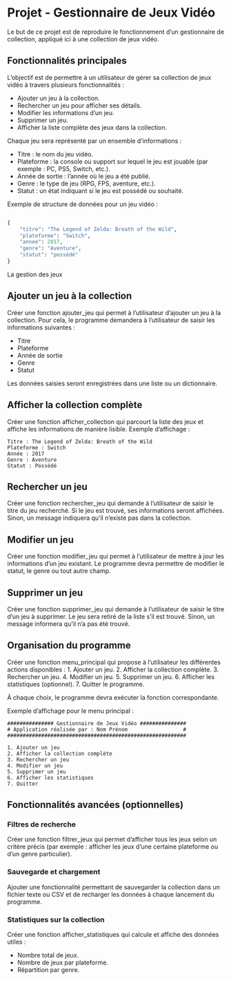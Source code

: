 # Projet - Gestionnaire de Jeux Vidéo

Le but de ce projet est de reproduire le fonctionnement d’un gestionnaire de collection, appliqué ici à une collection de jeux vidéo.

## Fonctionnalités principales

L’objectif est de permettre à un utilisateur de gérer sa collection de jeux vidéo à travers plusieurs fonctionnalités :
- Ajouter un jeu à la collection.
-	Rechercher un jeu pour afficher ses détails.
-	Modifier les informations d’un jeu.
-	Supprimer un jeu.
-	Afficher la liste complète des jeux dans la collection.

Chaque jeu sera représenté par un ensemble d’informations :
-	Titre : le nom du jeu vidéo.
-	Plateforme : la console ou support sur lequel le jeu est jouable (par exemple : PC, PS5, Switch, etc.).
-	Année de sortie : l’année où le jeu a été publié.
-	Genre : le type de jeu (RPG, FPS, aventure, etc.).
-	Statut : un état indiquant si le jeu est possédé ou souhaité.

Exemple de structure de données pour un jeu vidéo :

```python

{
    "titre": "The Legend of Zelda: Breath of the Wild",
    "plateforme": "Switch",
    "annee": 2017,
    "genre": "Aventure",
    "statut": "possédé"
}
```

La gestion des jeux

## Ajouter un jeu à la collection

Créer une fonction ajouter_jeu qui permet à l’utilisateur d’ajouter un jeu à la collection.
Pour cela, le programme demandera à l’utilisateur de saisir les informations suivantes :
-	Titre
-	Plateforme
-	Année de sortie
-	Genre
-	Statut

Les données saisies seront enregistrées dans une liste ou un dictionnaire.

## Afficher la collection complète

Créer une fonction afficher_collection qui parcourt la liste des jeux et affiche les informations de manière lisible.
Exemple d’affichage :

```
Titre : The Legend of Zelda: Breath of the Wild
Plateforme : Switch
Année : 2017
Genre : Aventure
Statut : Possédé
```

## Rechercher un jeu

Créer une fonction rechercher_jeu qui demande à l’utilisateur de saisir le titre du jeu recherché.
Si le jeu est trouvé, ses informations seront affichées. Sinon, un message indiquera qu’il n’existe pas dans la collection.

## Modifier un jeu

Créer une fonction modifier_jeu qui permet à l’utilisateur de mettre à jour les informations d’un jeu existant.
Le programme devra permettre de modifier le statut, le genre ou tout autre champ.

## Supprimer un jeu

Créer une fonction supprimer_jeu qui demande à l’utilisateur de saisir le titre d’un jeu à supprimer.
Le jeu sera retiré de la liste s’il est trouvé. Sinon, un message informera qu’il n’a pas été trouvé.

## Organisation du programme

Créer une fonction menu_principal qui propose à l’utilisateur les différentes actions disponibles :
	1.	Ajouter un jeu.
	2.	Afficher la collection complète.
	3.	Rechercher un jeu.
	4.	Modifier un jeu.
	5.	Supprimer un jeu.
	6.	Afficher les statistiques (optionnel).
	7.	Quitter le programme.

À chaque choix, le programme devra exécuter la fonction correspondante.

Exemple d’affichage pour le menu principal :

```
############### Gestionnaire de Jeux Vidéo ###############
# Application réalisée par : Nom Prénom                  #
##########################################################

1. Ajouter un jeu
2. Afficher la collection complète
3. Rechercher un jeu
4. Modifier un jeu
5. Supprimer un jeu
6. Afficher les statistiques
7. Quitter
```

## Fonctionnalités avancées (optionnelles)

### Filtres de recherche

Créer une fonction filtrer_jeux qui permet d’afficher tous les jeux selon un critère précis (par exemple : afficher les jeux d’une certaine plateforme ou d’un genre particulier).

### Sauvegarde et chargement

Ajouter une fonctionnalité permettant de sauvegarder la collection dans un fichier texte ou CSV et de recharger les données à chaque lancement du programme.

### Statistiques sur la collection

Créer une fonction afficher_statistiques qui calcule et affiche des données utiles :
-	Nombre total de jeux.
-	Nombre de jeux par plateforme.
-	Répartition par genre.

